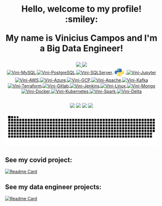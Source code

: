 <h1 align="center">
  Hello, welcome to my profile! :smiley:
  
  My name is Vinicius Campos and
  I'm a Big Data Engineer!
</h1>

<div align="center">
  <a href="https://github.com/camposvinicius">
  <img height="180em" src="https://github-readme-stats.vercel.app/api?username=camposvinicius&show_icons=true&theme=react&include_all_commits=true&count_private=true"/>
  <img height="180em" src="https://github-readme-stats.vercel.app/api/top-langs/?username=camposvinicius&layout=compact&langs_count=7&theme=react"/>
</div>
<div align="center">
  <img align="center" alt="Vini-MySQL" height="30" width="40" src="https://cdn.jsdelivr.net/gh/devicons/devicon/icons/mysql/mysql-original.svg">
  <img align="center" alt="Vini-PostgreSQL" height="30" width="40" src="https://cdn.jsdelivr.net/gh/devicons/devicon/icons/postgresql/postgresql-original.svg">
  <img align="center" alt="Vini-SQLServer" height="50" width="40" src="https://cdn.jsdelivr.net/gh/devicons/devicon/icons/microsoftsqlserver/microsoftsqlserver-plain-wordmark.svg">
  <img align="center" alt="Vini-Python" height="30" width="40" src="https://raw.githubusercontent.com/devicons/devicon/master/icons/python/python-original.svg">
  <img align="center" alt="Vini-Jupyter" height="30" width="40" src="https://cdn.jsdelivr.net/gh/devicons/devicon/icons/jupyter/jupyter-original-wordmark.svg">
  <img align="center" alt="Vini-AWS" height="30" width="40" src="https://cdn.jsdelivr.net/gh/devicons/devicon/icons/amazonwebservices/amazonwebservices-original.svg">
  <img align="center" alt="Vini-Azure" height="60" width="60" src="https://cdn.jsdelivr.net/gh/devicons/devicon/icons/azure/azure-original-wordmark.svg">
  <img align="center" alt="Vini-GCP" height="30" width="40" src="https://cdn.jsdelivr.net/gh/devicons/devicon/icons/googlecloud/googlecloud-original.svg">
  <img align="center" alt="Vini-Apache" height="30" width="40" src="https://cdn.jsdelivr.net/gh/devicons/devicon/icons/apache/apache-original-wordmark.svg">
  <img align="center" alt="Vini-Kafka" height="50" width="40" src="https://cdn.jsdelivr.net/gh/devicons/devicon/icons/apachekafka/apachekafka-original-wordmark.svg">
  <img align="center" alt="Vini-Terraform" height="75" width="60" src="https://iconape.com/wp-content/files/mi/350292/svg/terraform-seeklogo.com.svg">
  <img align="center" alt="Vini-Gitlab" height="30" width="40" src="https://cdn.jsdelivr.net/gh/devicons/devicon/icons/gitlab/gitlab-original.svg">
  <img align="center" alt="Vini-Jenkins" height="30" width="40" src="https://cdn.jsdelivr.net/gh/devicons/devicon/icons/jenkins/jenkins-original.svg">
  <img align="center" alt="Vini-Linux" height="30" width="40" src="https://cdn.jsdelivr.net/gh/devicons/devicon/icons/linux/linux-original.svg">
  <img align="center" alt="Vini-Mongo" height="50" width="40" src="https://cdn.jsdelivr.net/gh/devicons/devicon/icons/mongodb/mongodb-original-wordmark.svg">
  <img align="center" alt="Vini-Docker" height="50" width="40" src="https://cdn.jsdelivr.net/gh/devicons/devicon/icons/docker/docker-original.svg">
  <img align="center" alt="Vini-Kubernetes" height="30" width="40" src="https://cdn.jsdelivr.net/gh/devicons/devicon/icons/kubernetes/kubernetes-plain.svg">
  <img align="center" alt="Vini-Spark" height="30" width="40" src="https://upload.wikimedia.org/wikipedia/commons/f/f3/Apache_Spark_logo.svg">
  <img align="center" alt="Vini-Delta" height="30" width="40" src="https://camo.githubusercontent.com/5535944a613e60c9be4d3a96e3d9bd34e5aba5cddc1aa6c6153123a958698289/68747470733a2f2f646f63732e64656c74612e696f2f6c61746573742f5f7374617469632f64656c74612d6c616b652d77686974652e706e67">
</div>
  
##
 
<div align="center">
  <a href = "mailto:viniciuscampos199519@gmail.com"><img src="https://img.shields.io/badge/Gmail-D14836?style=for-the-badge&logo=gmail&logoColor=white" target="_blank"></a>
  <a href="https://api.whatsapp.com/send?phone=5512997399187" target="_blank"><img src="https://img.shields.io/badge/WhatsApp-25D366?style=for-the-badge&logo=whatsapp&logoColor=white" target="_blank"></a> 
  <a href="https://www.linkedin.com/in/vinicius-de-paula-monteiro-de-campos-128aa8189/" target="_blank"><img src="https://img.shields.io/badge/-LinkedIn-%230077B5?style=for-the-badge&logo=linkedin&logoColor=white" target="_blank"></a>
  <a href = "https://discord.gg/UQRrsuYeAY"><img src="https://img.shields.io/badge/Discord-7289DA?style=for-the-badge&logo=discord&logoColor=white" target="_blank"></a>
 
  ![Snake animation](https://github.com/camposvinicius/camposvinicius/blob/output/github-contribution-grid-snake.svg)
 
</div>

  ## See my covid project:
  [![Readme Card](https://github-readme-stats.vercel.app/api/pin/?username=camposvinicius&repo=vini-project-covid-data-BR)](https://github.com/camposvinicius/vini-project-covid-data-BR)
  
 ## See my data engineer projects:
  [![Readme Card](https://github-readme-stats.vercel.app/api/pin/?username=camposvinicius&repo=vini-dataengineer)](https://github.com/camposvinicius/vini-dataengineer)

